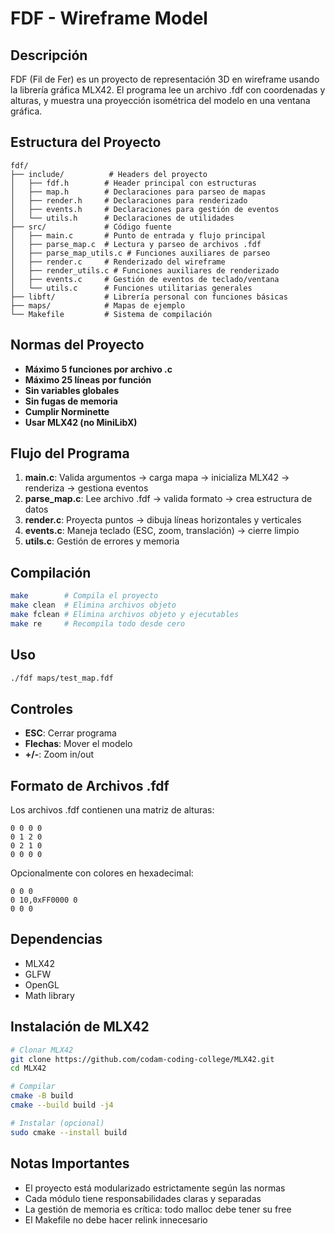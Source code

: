 # FDF - Wireframe Model

## Descripción

FDF (Fil de Fer) es un proyecto de representación 3D en wireframe usando la librería gráfica MLX42. El programa lee un archivo .fdf con coordenadas y alturas, y muestra una proyección isométrica del modelo en una ventana gráfica.

## Estructura del Proyecto

```
fdf/
├── include/          # Headers del proyecto
│   ├── fdf.h        # Header principal con estructuras
│   ├── map.h        # Declaraciones para parseo de mapas
│   ├── render.h     # Declaraciones para renderizado
│   ├── events.h     # Declaraciones para gestión de eventos
│   └── utils.h      # Declaraciones de utilidades
├── src/             # Código fuente
│   ├── main.c       # Punto de entrada y flujo principal
│   ├── parse_map.c  # Lectura y parseo de archivos .fdf
│   ├── parse_map_utils.c # Funciones auxiliares de parseo
│   ├── render.c     # Renderizado del wireframe
│   ├── render_utils.c # Funciones auxiliares de renderizado
│   ├── events.c     # Gestión de eventos de teclado/ventana
│   └── utils.c      # Funciones utilitarias generales
├── libft/           # Librería personal con funciones básicas
├── maps/            # Mapas de ejemplo
└── Makefile         # Sistema de compilación
```

## Normas del Proyecto

- **Máximo 5 funciones por archivo .c**
- **Máximo 25 líneas por función**
- **Sin variables globales**
- **Sin fugas de memoria**
- **Cumplir Norminette**
- **Usar MLX42 (no MiniLibX)**

## Flujo del Programa

1. **main.c**: Valida argumentos → carga mapa → inicializa MLX42 → renderiza → gestiona eventos
2. **parse_map.c**: Lee archivo .fdf → valida formato → crea estructura de datos
3. **render.c**: Proyecta puntos → dibuja líneas horizontales y verticales
4. **events.c**: Maneja teclado (ESC, zoom, translación) → cierre limpio
5. **utils.c**: Gestión de errores y memoria

## Compilación

```bash
make        # Compila el proyecto
make clean  # Elimina archivos objeto
make fclean # Elimina archivos objeto y ejecutables
make re     # Recompila todo desde cero
```

## Uso

```bash
./fdf maps/test_map.fdf
```

## Controles

- **ESC**: Cerrar programa
- **Flechas**: Mover el modelo
- **+/-**: Zoom in/out

## Formato de Archivos .fdf

Los archivos .fdf contienen una matriz de alturas:
```
0 0 0 0
0 1 2 0
0 2 1 0
0 0 0 0
```

Opcionalmente con colores en hexadecimal:
```
0 0 0
0 10,0xFF0000 0
0 0 0
```

## Dependencias

- MLX42
- GLFW
- OpenGL
- Math library

## Instalación de MLX42

```bash
# Clonar MLX42
git clone https://github.com/codam-coding-college/MLX42.git
cd MLX42

# Compilar
cmake -B build
cmake --build build -j4

# Instalar (opcional)
sudo cmake --install build
```

## Notas Importantes

- El proyecto está modularizado estrictamente según las normas
- Cada módulo tiene responsabilidades claras y separadas
- La gestión de memoria es crítica: todo malloc debe tener su free
- El Makefile no debe hacer relink innecesario
